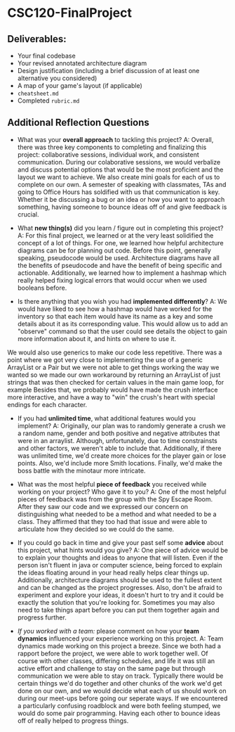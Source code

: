 # CSC120-FinalProject

## Deliverables:
 - Your final codebase
 - Your revised annotated architecture diagram
 - Design justification (including a brief discussion of at least one alternative you considered)
 - A map of your game's layout (if applicable)
 - `cheatsheet.md`
 - Completed `rubric.md`
  
## Additional Reflection Questions
 - What was your **overall approach** to tackling this project?
A: Overall, there was three key components to completing and finalizing this project: collaborative sessions, individual work, and consistent communication. 
During our colaborative sessions, we would verbalize and discuss potential options that would be the most proficient and the layout we want to achieve. We also create mini goals for each of us to complete on our own. A semester of speaking with classmates, TAs and going to Office Hours has soldified with us that communication is key. Whether it be discussing a bug or an idea or how you want to approach something, having someone to bounce ideas off of and give feedback is crucial.

 - What **new thing(s)** did you learn / figure out in completing this project?
A: For this final project, we learned or at the very least solidified the concept of a lot of things. For one, we learned how helpful architecture diagrams can be for planning out code. Before this point, generally speaking, pseudocode would be used. Architecture diagrams have all the benefits of pseudocode and have the benefit of being specific and actionable. Additionally, we learned how to implement a hashmap which really helped fixing logical errors that would occur when we used booleans before.

 - Is there anything that you wish you had **implemented differently**?
A: We would have liked to see how a hashmap would have worked for the inventory so that each item would have its name as a key and some details about it as its corresponding value.
This would allow us to add an "observe" command so that the user could see details the object to gain more information about it, and hints on where to use it.

We would also use generics to make our code less repetitive. There was a point where we got very close to implementing the use of a generic ArrayList or a Pair but we were not able to get things working the way we wanted so we made our own workaround by returning an ArrayList of just strings that was then checked for certain values in the main game loop, for example
Besides that, we probably would have made the crush interface more interactive, and have a way to "win" the crush's heart with special endings for each character.

 - If you had **unlimited time**, what additional features would you implement?
A: Originally, our plan was to randomly generate a crush we a random name, gender and both positive and negative attributes that were in an arraylist. Although, unfortunately, due to time constrainsts and other factors, we weren't able to include that. Additionally, if there was unlimited time, we'd create more choices for the player gain or lose points. Also, we'd include more Smith locations. Finally, we'd make the boss battle with the minotaur more intricate.

 - What was the most helpful **piece of feedback** you received while working on your project? Who gave it to you?
A: One of the most helpful pieces of feedback was from the group with the Spy Escape Room. After they saw our code and we expressed our concern on distinguishing what needed to be a method and what needed to be a class. They affirmed that they too had that issue and were able to articulate how they decided so we could do the same.

 - If you could go back in time and give your past self some **advice** about this project, what hints would you give?
A: One piece of advice would be to explain your thoughts and ideas to anyone that will listen. Even if the person isn't fluent in java or computer science, being forced to explain the ideas floating around in your head really helps clear things up. Additionally, architecture diagrams should be used to the fullest extent and can be changed as the project progresses. Also, don't be afraid to experiment and explore your ideas, it doesn't hurt to try and it could be exactly the solution that you're looking for. Sometimes you may also need to take things apart before you can put them together again and progress further.

 - _If you worked with a team:_ please comment on how your **team dynamics** influenced your experience working on this project.
A: Team dynamics made working on this project a breeze. Since we both had a rapport before the project, we were able to work together well. Of course with other classes, differing schedules, and life it was still an active effort and challenge to stay on the same page but through communication we were able to stay on track. Typically there would be certain things we'd do together and other chunks of the work we'd get done on our own, and we would decide what each of us should work on during our meet-ups before going our seperate ways. If we encountered a particularly confusing roadblock and were both feeling stumped, we would do some pair programming. Having each other to bounce ideas off of really helped to progress things.